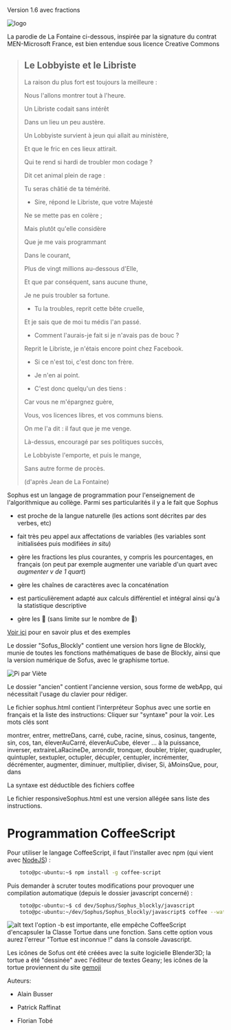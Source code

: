 Version 1.6 avec fractions

[attention]: https://cdn0.iconfinder.com/data/icons/woocons1/Sign%20Warning.png "Attention !"

![logo](https://raw.githubusercontent.com/AlainBusser/Sophus/master/sophus1.png)

La parodie de La Fontaine ci-dessous, inspirée par la signature du contrat MEN-Microsoft France, est bien entendue sous licence Creative Commons

>
>## Le Lobbyiste et le Libriste
>
>La raison du plus fort est toujours la meilleure :
>
>Nous l'allons montrer tout à l'heure.
>
>Un Libriste codait sans intérêt
>
>Dans un lieu un peu austère.
>
>Un Lobbyiste survient à jeun qui allait au ministère,
>
>Et que le fric en ces lieux attirait.
>
>Qui te rend si hardi de troubler mon codage ?
>
>Dit cet animal plein de rage :
>
>Tu seras châtié de ta témérité.
>
>- Sire, répond le Libriste, que votre Majesté
>
>Ne se mette pas en colère ;
>
>Mais plutôt qu'elle considère
>
>Que je me vais programmant
>
>Dans le courant,
>
>Plus de vingt millions au-dessous d'Elle,
>
>Et que par conséquent, sans aucune thune,
>
>Je ne puis troubler sa fortune.
>
>- Tu la troubles, reprit cette bête cruelle,
>
>Et je sais que de moi tu médis l'an passé.
>
>- Comment l'aurais-je fait si je n'avais pas de bouc ?
>
>Reprit le Libriste, je n'étais encore point chez Facebook.
>
>- Si ce n'est toi, c'est donc ton frère.
>
>- Je n'en ai point. 
>
>- C'est donc quelqu'un des tiens :
>
>Car vous ne m'épargnez guère,
>
>Vous, vos licences libres, et vos communs biens.
>
>On me l'a dit : il faut que je me venge.
>
>Là-dessus, encouragé par ses politiques succès,
>
>Le Lobbyiste l'emporte, et puis le mange,
>
>Sans autre forme de procès.
>
>
>(d'après Jean de La Fontaine)

Sophus est un langage de programmation pour l'enseignement de l'algorithmique au collège. Parmi ses particularités il y a le fait que Sophus

 * est proche de la langue naturelle (les actions sont décrites par des verbes, etc) 

 * fait très peu appel aux affectations de variables (les variables sont initialisées puis modifiées *in situ*)

 * gère les fractions les plus courantes, y compris les pourcentages, en français (on peut par exemple augmenter une variable d'un quart avec *augmenter v de 1 quart*) 

 * gère les chaînes de caractères avec la concaténation

 * est particulièrement adapté aux calculs différentiel et intégral ainsi qu'à la statistique descriptive

 * gère les :turtle: (sans limite sur le nombre de :turtle:)

[Voir ici](http://irem.univ-reunion.fr/spip.php?rubrique173) pour en savoir plus et des exemples




Le dossier "Sofus_Blockly" contient une version hors ligne de Blockly, munie de toutes les fonctions mathématiques de base de Blockly, ainsi que la version numérique de Sofus, avec le graphisme tortue.


![Pi par Viète](https://raw.githubusercontent.com/AlainBusser/Sophus/master/SophusPi.png)





Le dossier "ancien" contient l'ancienne version, sous forme de webApp, qui nécessitait l'usage du clavier pour rédiger.

Le fichier sophus.html contient l'interpréteur Sophus avec une sortie en français et la liste des instructions:  Cliquer sur "syntaxe" pour la voir. Les mots clés sont 

montrer, entrer, mettreDans, carré, cube, racine, sinus, cosinus, tangente, sin, cos, tan, éleverAuCarré, éleverAuCube, élever ... à la puissance, inverser, extraireLaRacineDe, arrondir, tronquer, doubler, tripler, quadrupler, quintupler, sextupler, octupler, décupler, centupler, incrémenter, décrémenter, augmenter, diminuer, multiplier, diviser, Si, àMoinsQue, pour, dans

La syntaxe est déductible des fichiers coffee

Le fichier responsiveSophus.html est une version allégée sans liste des instructions.


# Programmation CoffeeScript

Pour utiliser le langage CoffeeScript, il faut l'installer avec npm (qui vient avec  [NodeJS](https://nodejs.org/en/download/)) :
```bash
    toto@pc-ubuntu:~$ npm install -g coffee-script
```
Puis demander à scruter toutes modifications pour provoquer une compilation automatique (depuis le dossier javascript concerné) :
```bash
    toto@pc-ubuntu:~$ cd dev/Sophus/Sophus_blockly/javascript
    toto@pc-ubuntu:~/dev/Sophus/Sophus_blockly/javascript$ coffee --watch --compile -b .
```

![alt text][attention] l'option -b est importante, elle empêche CoffeeScript d'encapsuler la Classe Tortue dans une fonction. Sans cette option vous aurez l'erreur "Tortue est inconnue !" dans la console Javascript.



Les icônes de Sofus ont été créées avec la suite logicielle Blender3D; la tortue a été "dessinée" avec l'éditeur de textes Geany; les icônes de la tortue proviennent du site [gemoji](http://emojipedia.org/)




Auteurs:

 * Alain Busser

 * Patrick Raffinat

 * Florian Tobé

